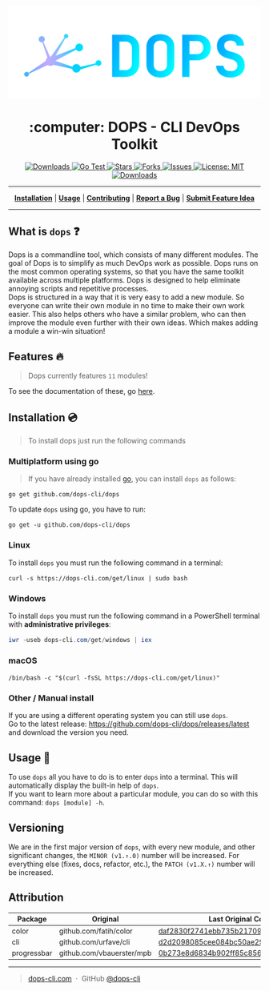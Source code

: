 <!--suppress HtmlDeprecatedAttribute -->
<a href="https://github.com/dops-cli/dops/">
<img src="https://raw.githubusercontent.com/dops-cli/assets/master/DOPS-Icon-Text-Horizontal.svg" alt="Dops">
</a>

<h1 align="center">:computer: DOPS - CLI DevOps Toolkit</h1>

<p align="center">

<a href="https://github.com/dops-cli/dops/releases">
<img src="https://img.shields.io/github/downloads/dops-cli/dops/total.svg?style=flat-square" alt="Downloads">
</a>

<a href="https://github.com/dops-cli/dops/actions?query=workflow%3A%22Go+Test%22">
<img src="https://img.shields.io/github/workflow/status/dops-cli/dops/Go%20Test?style=flat-square" alt="Go Test">
</a>

<a href="https://github.com/dops-cli/dops/stargazers">
<img src="https://img.shields.io/github/stars/dops-cli/dops.svg?style=flat-square" alt="Stars">
</a>

<a href="https://github.com/dops-cli/dops/fork">
<img src="https://img.shields.io/github/forks/dops-cli/dops.svg?style=flat-square" alt="Forks">
</a>

<a href="https://github.com/dops-cli/dops/issues">
<img src="https://img.shields.io/github/issues/dops-cli/dops.svg?style=flat-square" alt="Issues">
</a>

<a href="https://opensource.org/licenses/MIT">
<img src="https://img.shields.io/badge/License-MIT-yellow.svg?style=flat-square" alt="License: MIT">
</a>

<br/>

<a href="https://github.com/dops-cli/dops/releases">
<img src="https://img.shields.io/badge/platform-windows%20%7C%20macos%20%7C%20linux-informational?style=for-the-badge" alt="Downloads">
</a>

</p>

----

<p align="center">
<strong><a href="https://github.com/dops-cli/dops#installation">Installation</a></strong>
|
<strong><a href="https://github.com/dops-cli/dops#usage">Usage</a></strong>
|
<strong><a href="https://github.com/dops-cli/dops/blob/master/CONTRIBUTING.md">Contributing</a></strong>
|
<strong><a href="https://github.com/dops-cli/dops/issues/new?assignees=MarvinJWendt&labels=bug&template=report-a-bug.md&title=">Report a Bug</a></strong>
|
<strong><a href="https://github.com/dops-cli/dops/issues/new?assignees=MarvinJWendt&labels=enhancement&template=request-a-feature.md&title=">Submit Feature Idea</a></strong>
</p>

----

## What is `dops` ❓

Dops is a commandline tool, which consists of many different modules. The goal of Dops is to simplify as much DevOps work as possible. Dops runs on the most common operating systems, so that you have the same toolkit available across multiple platforms. Dops is designed to help eliminate annoying scripts and repetitive processes.  
Dops is structured in a way that it is very easy to add a new module. So everyone can write their own module in no time to make their own work easier. This also helps others who have a similar problem, who can then improve the module even further with their own ideas. Which makes adding a module a win-win situation!

## Features 🔥

> Dops currently features `11`<!-- feature-count --> modules!

To see the documentation of these, go [here](https://dops-cli.com/#/using_modules).

## Installation 💿

> To install dops just run the following commands

### Multiplatform using go

> If you have already installed [go](https://golang.org/), you can install `dops` as follows:

```console
go get github.com/dops-cli/dops
```

To update `dops` using go, you have to run:

```console
go get -u github.com/dops-cli/dops
```

### Linux

To install `dops` you must run the following command in a terminal:

```console
curl -s https://dops-cli.com/get/linux | sudo bash
```

### Windows

To install `dops` you must run the following command in a PowerShell terminal with **administrative privileges**:

```powershell
iwr -useb dops-cli.com/get/windows | iex
```

### macOS

```console
/bin/bash -c "$(curl -fsSL https://dops-cli.com/get/linux)"
```

### Other / Manual install

If you are using a different operating system you can still use `dops`.  
Go to the latest release: https://github.com/dops-cli/dops/releases/latest and download the version you need.

## Usage 📝

To use `dops` all you have to do is to enter `dops` into a terminal. This will automatically display the built-in help of `dops`.  
If you want to learn more about a particular module, you can do so with this command: `dops [module] -h`.

## Versioning

We are in the first major version of `dops`, with every new module, and other significant changes, the `MINOR (v1.↑.0)` number will be increased. For everything else (fixes, docs, refactor, etc.), the `PATCH (v1.X.↑)` number will be increased.

## Attribution

| Package       | Original                          | Last Original Commit                                                                                                                  | License   |
|---------------|-----------------------------------|---------------------------------------------------------------------------------------------------------------------------------------|-----------|
| color         | github.com/fatih/color            | [daf2830f2741ebb735b21709a520c5f37d642d85](https://github.com/fatih/color/commit/daf2830f2741ebb735b21709a520c5f37d642d85)            | MIT       |
| cli           | github.com/urfave/cli             | [d2d2098085cee084bc50ae293acf8568cfb348e6](https://github.com/urfave/cli/commit/d2d2098085cee084bc50ae293acf8568cfb348e6)             | MIT       |
| progressbar   | github.com/vbauerster/mpb         | [0b273e8d6834b902ff85c85620d3feff4ad5810c](https://github.com/vbauerster/mpb/commit/0b273e8d6834b902ff85c85620d3feff4ad5810c)         | UNLICENSE |

---

> [dops-cli.com](https://dops-cli.com) &nbsp;&middot;&nbsp;
> GitHub [@dops-cli](https://github.com/dops-cli)
